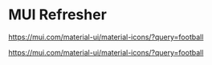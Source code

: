 # MUI Refresher

https://mui.com/material-ui/material-icons/?query=football

https://mui.com/material-ui/material-icons/?query=football

